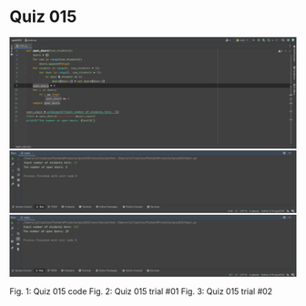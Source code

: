 # Quiz 015

![](quiz015.png)
![](quiz015test.png)
![](quiz015test2.png)

Fig. 1: Quiz 015 code
Fig. 2: Quiz 015 trial #01
Fig. 3: Quiz 015 trial #02
